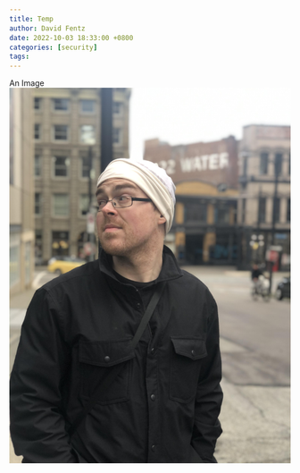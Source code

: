 ```yaml
---
title: Temp
author: David Fentz
date: 2022-10-03 18:33:00 +0800
categories: [security]
tags: 
---
```


An Image ![alt text](../images/2unnamed.jpg)
